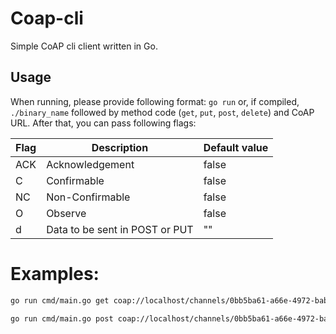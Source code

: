 # Coap-cli
Simple CoAP cli client written in Go.


## Usage
When running, please provide following format:
`go run` or, if compiled, `./binary_name` followed by method code (`get`, `put`, `post`, `delete`) and CoAP URL. After that, you can pass following flags:

| Flag | Description                    | Default value |
|------|--------------------------------|---------------|
| ACK  | Acknowledgement                | false         |
| C    | Confirmable                    | false         |
| NC   | Non-Confirmable                | false         |
| O    | Observe                        | false         |
| d    | Data to be sent in POST or PUT | ""            |

# Examples:

```bash
go run cmd/main.go get coap://localhost/channels/0bb5ba61-a66e-4972-bab6-26f19962678f/messages/dusan\?authorization=1e1017e6-dee7-45b4-8a13-00e6afeb66eb -O
```
```bash
go run cmd/main.go post coap://localhost/channels/0bb5ba61-a66e-4972-bab6-26f19962678f/messages/dusan\?authorization=1e1017e6-dee7-45b4-8a13-00e6afeb66eb -d "hello world"
```